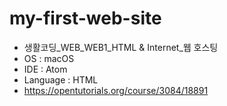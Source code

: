 # my-first-web-site
- 생활코딩_WEB_WEB1_HTML & Internet_웹 호스팅
- OS : macOS
- IDE : Atom
- Language : HTML
- https://opentutorials.org/course/3084/18891
